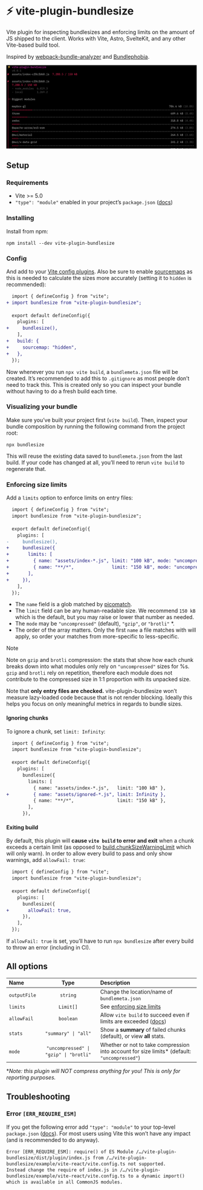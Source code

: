 # ⚡ vite-plugin-bundlesize

Vite plugin for inspecting bundlesizes and enforcing limits on the amount of JS shipped to the client. Works with Vite, Astro, SvelteKit, and any other Vite-based build tool.

Inspired by [webpack-bundle-analyzer](https://github.com/webpack-contrib/webpack-bundle-analyzer) and [Bundlephobia](https://bundlephobia.com/).

![screenshot](./docs/images/vite-plugin-bundlesize.png)

## Setup

### Requirements

- Vite >= 5.0
- `"type": "module"` enabled in your project’s `package.json` ([docs](https://nodejs.org/api/packages.html#type))

### Installing

Install from npm:

```
npm install --dev vite-plugin-bundlesize
```

### Config

And add to your [Vite config plugins](https://vitejs.dev/config/shared-options.html#plugins). Also be sure to enable [sourcemaps](https://vitejs.dev/config/build-options.html#build-sourcemap) as this is needed to calculate the sizes more accurately (setting it to `hidden` is recommended):

```diff
  import { defineConfig } from "vite";
+ import bundlesize from "vite-plugin-bundlesize";

  export default defineConfig({
    plugins: [
+     bundlesize(),
    ],
+   build: {
+     sourcemap: "hidden",
+   },
  });
```

Now whenever you run `npx vite build`, a `bundlemeta.json` file will be created. It’s recommended to add this to `.gitignore` as most people don’t need to track this. This is created only so you can inspect your bundle without having to do a fresh build each time.

### Visualizing your bundle

Make sure you’ve built your project first (`vite build`). Then, inspect your bundle composition by running the following command from the project root:

```
npx bundlesize
```

This will reuse the existing data saved to `bundlemeta.json` from the last build. If your code has changed at all, you’ll need to rerun `vite build` to regenerate that.

### Enforcing size limits

Add a `limits` option to enforce limits on entry files:

```diff
  import { defineConfig } from "vite";
  import bundlesize from "vite-plugin-bundlesize";

  export default defineConfig({
    plugins: [
-     bundlesize(),
+     bundlesize({
+       limits: [
+         { name: "assets/index-*.js", limit: "100 kB", mode: "uncompressed" },
+         { name: "**/*",              limit: "150 kB", mode: "uncompressed" },
+       ],
+     }),
    ],
  });
```

- The `name` field is a glob matched by [picomatch](https://github.com/micromatch/picomatch).
- The `limit` field can be any human-readable size. We recommend `150 kB` which is the default, but you may raise or lower that number as needed.
- The `mode` may be `"uncompressed"` (default), `"gzip"`, or `"brotli"` \*.
- The order of the array matters. Only the first `name` a file matches with will apply, so order your matches from more-specific to less-specific.

> [!NOTE]
>
> Note on `gzip` and `brotli` compression: the stats that show how each chunk breaks down into what modules
> only rely on `"uncompressed"` sizes for %s. `gzip` and `brotli` rely on repetition, therefore each module
> does not contribute to the compressed size in 1:1 proportion with its unpacked size.

Note that **only entry files are checked.** vite-plugin-bundlesize won’t measure lazy-loaded code because that is not render blocking. Ideally this helps you focus on only meaningful metrics in regards to bundle sizes.

#### Ignoring chunks

To ignore a chunk, set `limit: Infinity`:

```diff
  import { defineConfig } from "vite";
  import bundlesize from "vite-plugin-bundlesize";

  export default defineConfig({
    plugins: [
      bundlesize({
        limits: [
          { name: "assets/index-*.js",   limit: "100 kB" },
+         { name: "assets/ignored-*.js", limit: Infinity },
          { name: "**/*",                limit: "150 kB" },
        ],
      }),
```

#### Exiting build

By default, this plugin will **cause `vite build` to error and exit** when a chunk exceeds a certain limit (as opposed to [build.chunkSizeWarningLimit](https://vitejs.dev/config/build-options.html#build-chunksizewarninglimit) which will only warn). In order to allow every build to pass and only show warnings, add `allowFail: true`:

```diff
  import { defineConfig } from "vite";
  import bundlesize from "vite-plugin-bundlesize";

  export default defineConfig({
    plugins: [
      bundlesize({
+       allowFail: true,
      }),
    ],
  });
```

If `allowFail: true` is set, you’ll have to run `npx bundlesize` after every build to throw an error (including in CI).

## All options

| Name         |                  Type                  | Description                                                                                   |
| :----------- | :------------------------------------: | :-------------------------------------------------------------------------------------------- |
| `outputFile` |                `string`                | Change the location/name of `bundlemeta.json`                                                 |
| `limits`     |               `Limit[]`                | See [enforcing size limits](#enforcing-size-limits)                                           |
| `allowFail`  |               `boolean`                | Allow `vite build` to succeed even if limits are exceeded ([docs](#exiting-build))            |
| `stats`      |          `"summary" \| "all"`          | Show a **summary** of failed chunks (default), or view **all** stats.                         |
| `mode`       | `"uncompressed" \| "gzip" \| "brotli"` | Whether or not to take compression into account for size limits\* (default: `"uncompressed"`) |

\*_Note: this plugin will NOT compress anything for you! This is only for reporting purposes._

## Troubleshooting

### Error `[ERR_REQUIRE_ESM]`

If you get the following error add `"type": "module"` to your top-level `package.json` ([docs](https://nodejs.org/api/packages.html#type)). For most users using Vite this won’t have any impact (and is recommended to do anyway).

```
Error [ERR_REQUIRE_ESM]: require() of ES Module /…/vite-plugin-bundlesize/dist/plugin/index.js from /…/vite-plugin-bundlesize/example/vite-react/vite.config.ts not supported.
Instead change the require of index.js in /…/vite-plugin-bundlesize/example/vite-react/vite.config.ts to a dynamic import() which is available in all CommonJS modules.
```
